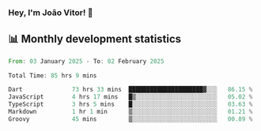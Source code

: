 ### Hey, I'm João Vitor! 👋

<!--
**joaovitorcf97/joaovitorcf97** is a ✨ _special_ ✨ repository because its `README.md` (this file) appears on your GitHub profile.

Here are some ideas to get you started:

- 🔭 I’m currently working on ...
- 🌱 I’m currently learning ...
- 👯 I’m looking to collaborate on ...
- 🤔 I’m looking for help with ...
- 💬 Ask me about ...
- 📫 How to reach me: ...
- 😄 Pronouns: ...
- ⚡ Fun fact: ...
-->
## 📊 Monthly development statistics

<!--START_SECTION:waka-->

```rust
From: 03 January 2025 - To: 02 February 2025

Total Time: 85 hrs 9 mins

Dart              73 hrs 33 mins  █████████████████████▓░░░   86.15 %
JavaScript        4 hrs 17 mins   █▒░░░░░░░░░░░░░░░░░░░░░░░   05.02 %
TypeScript        3 hrs 5 mins    █░░░░░░░░░░░░░░░░░░░░░░░░   03.63 %
Markdown          1 hr 1 min      ▒░░░░░░░░░░░░░░░░░░░░░░░░   01.21 %
Groovy            45 mins         ▒░░░░░░░░░░░░░░░░░░░░░░░░   00.89 %
```

<!--END_SECTION:waka-->
